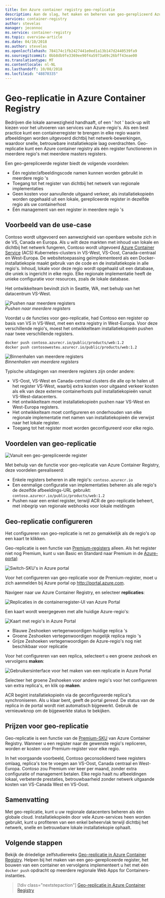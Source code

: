 ```yaml
---
title: Een Azure container registry geo-replicatie
description: Aan de slag, het maken en beheren van geo-gerepliceerd Azure-containerregisters.
services: container-registry
author: stevelas
manager: jeconnoc
ms.service: container-registry
ms.topic: overview-article
ms.date: 04/10/2018
ms.author: stevelas
ms.openlocfilehash: 784174c1fb2427441e0ed1a13b147d2440539fa9
ms.sourcegitcommit: 0bb8db9fe3369ee90f4a5973a69c26bff43eae00
ms.translationtype: MT
ms.contentlocale: nl-NL
ms.lasthandoff: 10/08/2018
ms.locfileid: "48870335"
---
```

# <a name="geo-replication-in-azure-container-registry"></a>Geo-replicatie in Azure Container Registry

Bedrijven die lokale aanwezigheid handhaaft, of een ' hot ' back-up wilt kiezen voor het uitvoeren van services van Azure-regio's. Als een best practice kunt een containerregister te brengen in elke regio waarin afbeeldingen worden uitgevoerd dichtbij het netwerk-bewerkingen, waardoor snelle, betrouwbare installatiekopie laag overdrachten. Geo-replicatie kunt een Azure container registry als één register functioneren in meerdere regio's met meerdere masters registers.

Een geo-gerepliceerde register biedt de volgende voordelen:

* Één register/afbeeldingscode namen kunnen worden gebruikt in meerdere regio 's
* Toegang tot het register van dichtbij het netwerk van regionale implementaties
* Geen kosten voor aanvullende uitgaand verkeer, als installatiekopieën worden opgehaald uit een lokale, gerepliceerde register in dezelfde regio als uw containerhost
* Één management van een register in meerdere regio 's

## <a name="example-use-case"></a>Voorbeeld van de use-case
Contoso wordt uitgevoerd een aanwezigheid van openbare website zich in de VS, Canada en Europa. Als u wilt deze markten met inhoud van lokale en dichtbij het netwerk fungeren, Contoso wordt uitgevoerd [Azure Container Service](/azure/container-service/kubernetes/) (ACS) Kubernetes-clusters in VS-West, VS-Oost, Canada-centraal en West-Europa. De websitetoepassing geïmplementeerd als een Docker-installatiekopie maakt gebruik van de code en de installatiekopie in alle regio's. Inhoud, lokale voor deze regio wordt opgehaald uit een database, die uniek is ingericht in elke regio. Elke regionale implementatie heeft de unieke configuratie voor resources, zoals de lokale database.

Het ontwikkelteam bevindt zich in Seattle, WA, met behulp van het datacentrum VS-West.

![Pushen naar meerdere registers](media/container-registry-geo-replication/before-geo-replicate.png)<br />*Pushen naar meerdere registers*

Voordat u de functies voor geo-replicatie, had Contoso een register op basis van VS in VS-West, met een extra registry in West-Europa. Voor deze verschillende regio's, moest het ontwikkelteam installatiekopieën pushen naar twee verschillende registers.

```bash
docker push contoso.azurecr.io/public/products/web:1.2
docker push contosowesteu.azurecr.io/public/products/web:1.2
```
![Binnenhalen van meerdere registers](media/container-registry-geo-replication/before-geo-replicate-pull.png)<br />*Binnenhalen van meerdere registers*

Typische uitdagingen van meerdere registers zijn onder andere:

* VS-Oost, VS-West en Canada-centraal clusters die alle op te halen uit het register VS-West, waarbij extra kosten voor uitgaand verkeer kosten als elk van deze externe containerhosts pull installatiekopieën vanuit VS-West-datacenters.
* Het ontwikkelteam moet installatiekopieën pushen naar VS-West en West-Europa registers.
* Het ontwikkelteam moet configureren en onderhouden van elke regionale implementatie met namen van installatiekopieën die verwijst naar het lokale register.
* Toegang tot het register moet worden geconfigureerd voor elke regio.

## <a name="benefits-of-geo-replication"></a>Voordelen van geo-replicatie

![Vanuit een geo-gerepliceerde register](media/container-registry-geo-replication/after-geo-replicate-pull.png)

Met behulp van de functie voor geo-replicatie van Azure Container Registry, deze voordelen gerealiseerd:

* Enkele registers beheren in alle regio's: `contoso.azurecr.io`
* Een eenmalige configuratie van implementaties beheren als alle regio's de dezelfde afbeeldings-URL gebruikt: `contoso.azurecr.io/public/products/web:1.2`
* Pushen naar een enkel register, terwijl ACR de geo-replicatie beheert, met inbegrip van regionale webhooks voor lokale meldingen

## <a name="configure-geo-replication"></a>Geo-replicatie configureren
Het configureren van geo-replicatie is net zo gemakkelijk als de regio's op een kaart te klikken.

Geo-replicatie is een functie van [Premium-registers](container-registry-skus.md) alleen. Als het register niet nog Premium, kunt u van Basic en Standard naar Premium in de [Azure-portal](https://portal.azure.com):

![Switch-SKU's in Azure portal](media/container-registry-skus/update-registry-sku.png)

Voor het configureren van geo-replicatie voor de Premium-register, moet u zich aanmelden bij Azure portal op http://portal.azure.com.

Navigeer naar uw Azure Container Registry, en selecteer **replicaties**:

![Replicaties in de containerregister-UI van Azure Portal](media/container-registry-geo-replication/registry-services.png)

Een kaart wordt weergegeven met alle huidige Azure-regio's:

 ![Kaart met regio's in Azure Portal](media/container-registry-geo-replication/registry-geo-map.png)

* Blauwe Zeshoeken vertegenwoordigen huidige replica 's
* Groene Zeshoeken vertegenwoordigen mogelijk replica regio 's
* Grijze Zeshoeken vertegenwoordigen de Azure-regio's nog niet beschikbaar voor replicatie

Voor het configureren van een replica, selecteert u een groene zeshoek en vervolgens **maken**:

 ![Gebruikersinterface voor het maken van een replicatie in Azure Portal](media/container-registry-geo-replication/create-replication.png)

Selecteer het groene Zeshoeken voor andere regio's voor het configureren van extra replica's, en klik op **maken**.

ACR begint installatiekopieën via de geconfigureerde replica's synchroniseren. Als u klaar bent, geeft de portal *gereed*. De status van de replica in de portal wordt niet automatisch bijgewerkt. Gebruik de vernieuwknop om de bijgewerkte status te bekijken.

## <a name="geo-replication-pricing"></a>Prijzen voor geo-replicatie

Geo-replicatie is een functie van de [Premium-SKU](container-registry-skus.md) van Azure Container Registry. Wanneer u een register naar de gewenste regio's repliceren, worden er kosten voor Premium-register voor elke regio.

In het voorgaande voorbeeld, Contoso geconsolideerd twee registers omlaag, replica's toe te voegen aan VS-Oost, Canada centraal en West-Europa. Contoso zou Premium vier keer per maand, zonder extra configuratie of management betalen. Elke regio haalt nu afbeeldingen lokaal, verbeterde prestaties, betrouwbaarheid zonder netwerk uitgaande kosten van VS-Canada West en VS-Oost.

## <a name="summary"></a>Samenvatting

Met geo-replicatie, kunt u uw regionale datacenters beheren als één globale cloud. Installatiekopieën door vele Azure-services heen worden gebruikt, kunt u profiteren van een enkel beheervlak terwijl dichtbij het netwerk, snelle en betrouwbare lokale installatiekopie ophaalt.

## <a name="next-steps"></a>Volgende stappen

Bekijk de driedelige zelfstudiereeks [Geo-replicatie in Azure Container Registry](container-registry-tutorial-prepare-registry.md). Helpen bij het maken van een geo-gerepliceerde register, het bouwen van een container en vervolgens implementeert u het met één `docker push` opdracht op meerdere regionale Web Apps for Containers-instanties.

> [!div class="nextstepaction"]
> [Geo-replicatie in Azure Container Registry](container-registry-tutorial-prepare-registry.md)
